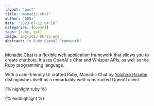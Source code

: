 ```yaml
---
layout: "post"
title: "monadic-chat"
author: "b08x"
date: "2023-07-12 04:16"
categories: [OpenAI]
tags: [ruby, gpt]
image: img-2023-06-16.png
abstract: "a Ruby OpenAI Framework"
---
```


[Monadic Chat](https://yohasebe.github.io/monadic-chat/overview) is a flexible web application framework that allows you to create chatbots. It uses OpenAI's Chat and Whisper APIs, as well as the Ruby programming language.

With a user-friendly UI crafted Ruby, Monadic Chat by [Yoichiro Hasebe](https://github.com/yohasebe) distinguishes itself as a remarkably well-constructed OpenAI client.



{% highlight ruby %}

{% endhighlight %}

